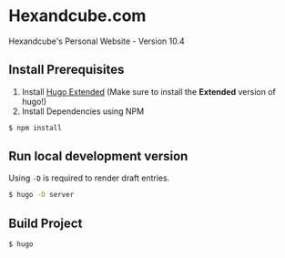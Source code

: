 # Hexandcube.com

Hexandcube's Personal Website - Version 10.4

## Install Prerequisites

1. Install [Hugo Extended](https://gohugo.io/getting-started/installing/) (Make sure to install the **Extended** version of hugo!)
2. Install Dependencies using NPM

```bash
$ npm install
```

## Run local development version

Using `-D` is required to render draft entries.

```bash
$ hugo -D server
```

## Build Project

```bash
$ hugo 
```
